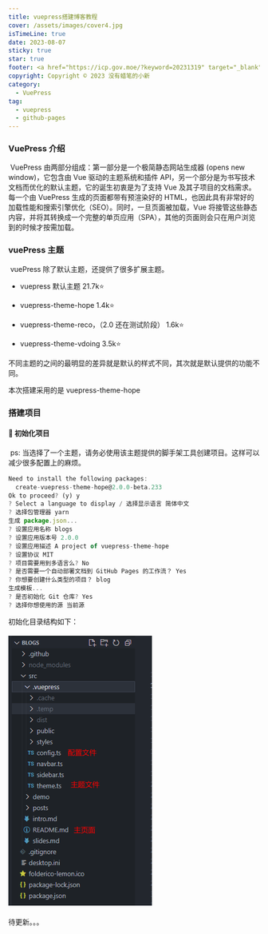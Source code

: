```yaml
---
title: vuepress搭建博客教程
cover: /assets/images/cover4.jpg
isTimeLine: true
date: 2023-08-07
sticky: true
star: true
footer: <a href="https://icp.gov.moe/?keyword=20231319" target="_blank">萌 ICP 备 20231319 号</a>
copyright: Copyright © 2023 没有蜡笔的小新
category:
  - VuePress
tag:
  - vuepress
  - github-pages
---
```


### VuePress 介绍

​ VuePress 由两部分组成：第一部分是一个极简静态网站生成器 (opens new window)，它包含由 Vue 驱动的主题系统和插件 API，另一个部分是为书写技术文档而优化的默认主题，它的诞生初衷是为了支持 Vue 及其子项目的文档需求。每一个由 VuePress 生成的页面都带有预渲染好的 HTML，也因此具有非常好的加载性能和搜索引擎优化（SEO）。同时，一旦页面被加载，Vue 将接管这些静态内容，并将其转换成一个完整的单页应用（SPA），其他的页面则会只在用户浏览到的时候才按需加载。

[vuePress官方文档]: https://vuepress.vuejs.org

### vuePress 主题

​ vuePress 除了默认主题，还提供了很多扩展主题。

- vuepress 默认主题 21.7k⭐

- vuepress-theme-hope 1.4k⭐
- vuepress-theme-reco，（2.0 还在测试阶段） 1.6k⭐
- vuepress-theme-vdoing 3.5k⭐

不同主题的之间的最明显的差异就是默认的样式不同，其次就是默认提供的功能不同。

本次搭建采用的是 vuepress-theme-hope

### 搭建项目

#### 💎 初始化项目

​ ps: 当选择了一个主题，请务必使用该主题提供的脚手架工具创建项目。这样可以减少很多配置上的麻烦。

```js
Need to install the following packages:
  create-vuepress-theme-hope@2.0.0-beta.233
Ok to proceed? (y) y
? Select a language to display / 选择显示语言 简体中文
? 选择包管理器 yarn
生成 package.json...
? 设置应用名称 blogs
? 设置应用版本号 2.0.0
? 设置应用描述 A project of vuepress-theme-hope
? 设置协议 MIT
? 项目需要用到多语言么? No
? 是否需要一个自动部署文档到 GitHub Pages 的工作流？ Yes
? 你想要创建什么类型的项目？ blog
生成模板...
? 是否初始化 Git 仓库? Yes
? 选择你想使用的源 当前源
```

初始化目录结构如下：

#### ![image-20230807222825489](/assets/images/content1.png)

待更新。。。
